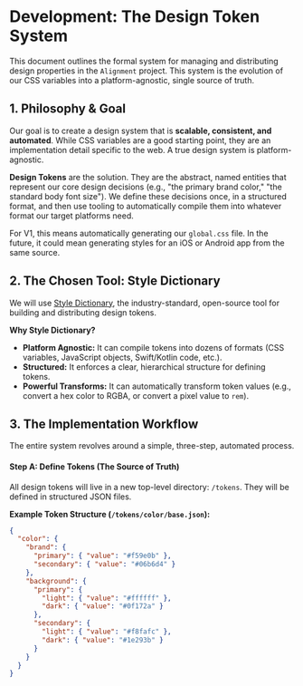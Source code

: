 # Development: The Design Token System

This document outlines the formal system for managing and distributing design properties in the `Alignment` project. This system is the evolution of our CSS variables into a platform-agnostic, single source of truth.

## 1. Philosophy & Goal

Our goal is to create a design system that is **scalable, consistent, and automated**. While CSS variables are a good starting point, they are an implementation detail specific to the web. A true design system is platform-agnostic.

**Design Tokens** are the solution. They are the abstract, named entities that represent our core design decisions (e.g., "the primary brand color," "the standard body font size"). We define these decisions once, in a structured format, and then use tooling to automatically compile them into whatever format our target platforms need.

For V1, this means automatically generating our `global.css` file. In the future, it could mean generating styles for an iOS or Android app from the same source.

## 2. The Chosen Tool: Style Dictionary

We will use [Style Dictionary](https://github.com/style-dictionary/style-dictionary), the industry-standard, open-source tool for building and distributing design tokens.

**Why Style Dictionary?**
*   **Platform Agnostic:** It can compile tokens into dozens of formats (CSS variables, JavaScript objects, Swift/Kotlin code, etc.).
*   **Structured:** It enforces a clear, hierarchical structure for defining tokens.
*   **Powerful Transforms:** It can automatically transform token values (e.g., convert a hex color to RGBA, or convert a pixel value to `rem`).

## 3. The Implementation Workflow

The entire system revolves around a simple, three-step, automated process.

#### **Step A: Define Tokens (The Source of Truth)**

All design tokens will live in a new top-level directory: `/tokens`. They will be defined in structured JSON files.

**Example Token Structure (`/tokens/color/base.json`):**
```json
{
  "color": {
    "brand": {
      "primary": { "value": "#f59e0b" },
      "secondary": { "value": "#06b6d4" }
    },
    "background": {
      "primary": {
        "light": { "value": "#ffffff" },
        "dark": { "value": "#0f172a" }
      },
      "secondary": {
        "light": { "value": "#f8fafc" },
        "dark": { "value": "#1e293b" }
      }
    }
  }
}